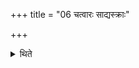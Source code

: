 +++
title = "06 चत्वारः साद्यस्क्राः"

+++

<details><summary>थिते</summary>

चत्वारः साद्यस्क्राः ६
</details>
